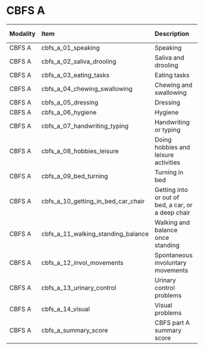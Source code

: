 # CBFS A

| Modality   | Item                               | Description                                        | ItemType   | Required   | Values              |   Unnamed: 13 |
|:-----------|:-----------------------------------|:---------------------------------------------------|:-----------|:-----------|:--------------------|--------------:|
| CBFS A     | cbfs_a_01_speaking                 | Speaking                                           | integer    | nullable   | y.isin([0,1,2,3,4]) |           nan |
| CBFS A     | cbfs_a_02_saliva_drooling          | Saliva and drooling                                | integer    | nullable   | y.isin([0,1,2,3,4]) |           nan |
| CBFS A     | cbfs_a_03_eating_tasks             | Eating tasks                                       | integer    | nullable   | y.isin([0,1,2,3,4]) |           nan |
| CBFS A     | cbfs_a_04_chewing_swallowing       | Chewing and swallowing                             | integer    | nullable   | y.isin([0,1,2,3,4]) |           nan |
| CBFS A     | cbfs_a_05_dressing                 | Dressing                                           | integer    | nullable   | y.isin([0,1,2,3,4]) |           nan |
| CBFS A     | cbfs_a_06_hygiene                  | Hygiene                                            | integer    | nullable   | y.isin([0,1,2,3,4]) |           nan |
| CBFS A     | cbfs_a_07_handwriting_typing       | Handwriting or typing                              | integer    | nullable   | y.isin([0,1,2,3,4]) |           nan |
| CBFS A     | cbfs_a_08_hobbies_leisure          | Doing hobbies and leisure activities               | integer    | nullable   | y.isin([0,1,2,3,4]) |           nan |
| CBFS A     | cbfs_a_09_bed_turning              | Turning in bed                                     | integer    | nullable   | y.isin([0,1,2,3,4]) |           nan |
| CBFS A     | cbfs_a_10_getting_in_bed_car_chair | Getting into or out of bed, a car, or a deep chair | integer    | nullable   | y.isin([0,1,2,3,4]) |           nan |
| CBFS A     | cbfs_a_11_walking_standing_balance | Walking and balance once standing                  | integer    | nullable   | y.isin([0,1,2,3,4]) |           nan |
| CBFS A     | cbfs_a_12_invol_movements          | Spontaneous involuntary movements                  | integer    | nullable   | y.isin([0,1,2,3,4]) |           nan |
| CBFS A     | cbfs_a_13_urinary_control          | Urinary control problems                           | integer    | nullable   | y.isin([0,1,2,3,4]) |           nan |
| CBFS A     | cbfs_a_14_visual                   | Visual problems                                    | integer    | nullable   | y.isin([0,1,2,3,4]) |           nan |
| CBFS A     | cbfs_a_summary_score               | CBFS part A summary score                          | integer    | nullable   | (y>=0) & (y<=56)    |           nan |